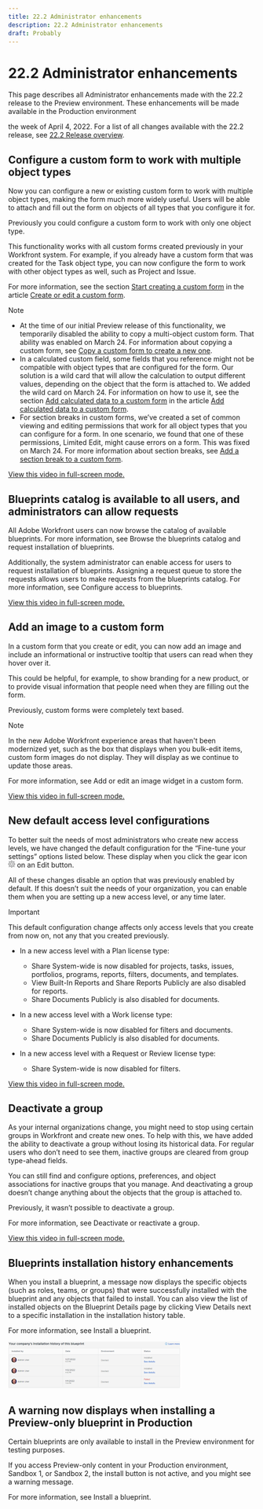 ```yaml
---
title: 22.2 Administrator enhancements
description: 22.2 Administrator enhancements
draft: Probably
---
```

# 22.2 Administrator enhancements

This page describes all Administrator enhancements made with the 22.2 release to the Preview environment. These enhancements will be made available in the Production environment 

<!--
<MadCap:conditionalText data-mc-conditions="QuicksilverOrClassic.Draft mode">
in January 2022
</MadCap:conditionalText>
-->

the week of April 4, 2022. For a list of all changes available with the 22.2 release, see [22.2 Release overview](../../../product-announcements/product-releases/22.2-release-activity/22-2-release-overview.md).

## Configure a custom form to work with multiple object types

Now you can configure a new or existing custom form to work with multiple object types, making the form much more widely useful. Users will be able to attach and fill out the form on objects of all types that you configure it for.

Previously you could configure a custom form to work with only one object type.

This functionality works with all custom forms created previously in your Workfront system. For example, if you already have a custom form that was created for the Task object type, you can now configure the form to work with other object types as well, such as Project and Issue.

For more information, see the section [Start creating a custom form](../../../administration-and-setup/customize-workfront/create-manage-custom-forms/create-or-edit-a-custom-form.md#start) in the article [Create or edit a custom form](../../../administration-and-setup/customize-workfront/create-manage-custom-forms/create-or-edit-a-custom-form.md).

>[!NOTE]
>
>* At the time of our initial Preview release of this functionality, we temporarily disabled the ability to copy a multi-object custom form. That ability was enabled on March 24. For information about copying a custom form, see [Copy a custom form to create a new one](../../../administration-and-setup/customize-workfront/create-manage-custom-forms/copy-custom-form-to-create-a-new-one.md).
>* In a calculated custom field, some fields that you reference might not be compatible with object types that are configured for the form. Our solution is a wild card that will allow the calculation to output different values, depending on the object that the form is attached to. We added the wild card on March 24. For information on how to use it, see the section [Add calculated data to a custom form](../../../administration-and-setup/customize-workfront/create-manage-custom-forms/add-calculated-data-to-custom-form.md#calculat) in the article [Add calculated data to a custom form](../../../administration-and-setup/customize-workfront/create-manage-custom-forms/add-calculated-data-to-custom-form.md).
>* For section breaks in custom forms, we’ve created a set of common viewing and editing permissions that work for all object types that you can configure for a form. In one scenario, we found that one of these permissions, Limited Edit, might cause errors on a form. This was fixed on March 24. For more information about section breaks, see [Add a section break to a custom form](../../../administration-and-setup/customize-workfront/create-manage-custom-forms/add-a-section-break-to-a-custom-form.md).
>

<!--WRITER
<iframe class="vimeo-player_0" src="assets/686898305?" frameborder="0" allowfullscreen="1" width="560px" height="315px"></iframe>
-->

[View this video in full-screen mode.](https://vimeo.com/686898305/86fc383bc3)

## Blueprints catalog is available to all users, and administrators can allow requests

All Adobe Workfront users can now browse the catalog of available blueprints. For more information, see Browse the blueprints catalog and request installation of blueprints.

Additionally, the system administrator can enable access for users to request installation of blueprints. Assigning a request queue to store the requests allows users to make requests from the blueprints catalog. For more information, see Configure access to blueprints.

<!--WRITER
<iframe class="vimeo-player_0" src="assets/686442426?" frameborder="0" allowfullscreen="1" width="560px" height="315px"></iframe>
-->

[View this video in full-screen mode.](https://vimeo.com/686442426/10adf97900)

## Add an image to a custom form

In a custom form that you create or edit, you can now add an image and include an informational or instructive tooltip that users can read when they hover over it.

This could be helpful, for example, to show branding for a new product, or to provide visual information that people need when they are filling out the form.

Previously, custom forms were completely text based.

>[!NOTE]
>
>In the new Adobe Workfront experience areas that haven't been modernized yet, such as the box that displays when you bulk-edit items, custom form images do not display. They will display as we continue to update those areas.

For more information, see Add or edit an image widget in a custom form.

<!--WRITER
<iframe class="vimeo-player_0" src="assets/687162516?" frameborder="0" allowfullscreen="1" width="560px" height="315px"></iframe>
-->

[View this video in full-screen mode.](https://vimeo.com/687162516/4f765595de)

## New default access level configurations

To better suit the needs of most administrators who create new access levels, we have changed the default configuration for the “Fine-tune your settings” options listed below. These display when you click the gear icon ![](assets/gear-icon-in-access-levels.png) on an Edit button.

All of these changes disable an option that was previously enabled by default. If this doesn’t suit the needs of your organization, you can enable them when you are setting up a new access level, or any time later.

>[!IMPORTANT]
>
>This default configuration change affects only access levels that you create from now on, not any that you created previously.

* In a new access level with a Plan license type:

   * Share System-wide is now disabled for projects, tasks, issues, portfolios, programs, reports, filters, documents, and templates.
   * View Built-In Reports and Share Reports Publicly are also disabled for reports.
   * Share Documents Publicly is also disabled for documents.

* In a new access level with a Work license type:

   * Share System-wide is now disabled for filters and documents.
   * Share Documents Publicly is also disabled for documents.

* In a new access level with a Request or Review license type:

   * Share System-wide is now disabled for filters.

<!--WRITER
<iframe class="vimeo-player_0" src="assets/670799553?" frameborder="0" allowfullscreen="1" width="560px" height="315px"></iframe>
-->

[View this video in full-screen mode.](https://vimeo.com/670799553/3446ee44df)

## Deactivate a group

As your internal organizations change, you might need to stop using certain groups in Workfront and create new ones. To help with this, we have added the ability to deactivate a group without losing its historical data. For regular users who don’t need to see them, inactive groups are cleared from group type-ahead fields.

You can still find and configure options, preferences, and object associations for inactive groups that you manage. And deactivating a group doesn’t change anything about the objects that the group is attached to.

Previously, it wasn’t possible to deactivate a group.

For more information, see Deactivate or reactivate a group.

<!--WRITER
<iframe class="vimeo-player_0" src="assets/686912349?" frameborder="0" allowfullscreen="1" width="560px" height="315px"></iframe>
-->

[View this video in full-screen mode.](https://vimeo.com/686912349/0333c2a15a)

## Blueprints installation history enhancements

When you install a blueprint, a message now displays the specific objects (such as roles, teams, or groups) that were successfully installed with the blueprint and any objects that failed to install. You can also view the list of installed objects on the Blueprint Details page by clicking View Details next to a specific installation in the installation history table.

For more information, see Install a blueprint.

![](assets/blueprints-installation-history-350x95.png)

## A warning now displays when installing a Preview-only blueprint in Production

Certain blueprints are only available to install in the Preview environment for testing purposes.

If you access Preview-only content in your Production environment, Sandbox 1, or Sandbox 2, the install button is not active, and you might see a warning message.

For more information, see Install a blueprint.
